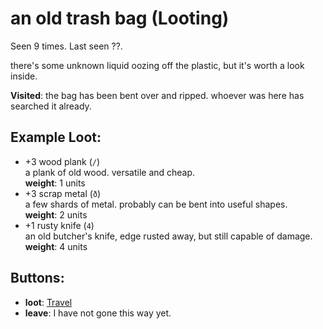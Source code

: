 # an old trash bag (Looting)

Seen 9 times. Last seen ??.

there's some unknown liquid oozing off the plastic, but it's worth a look inside.

**Visited**: the bag has been bent over and ripped. whoever was here has searched it already.

## Example Loot:

- +3 wood plank (<code>/</code>)  
  a plank of old wood. versatile and cheap.  
  **weight**: 1 units
- +3 scrap metal (<code>ð</code>)  
  a few shards of metal. probably can be bent into useful shapes.  
  **weight**: 2 units
- +1 rusty knife (<code>4</code>)  
  an old butcher's knife, edge rusted away, but still capable of damage.  
  **weight**: 4 units

## Buttons:

- **loot**: [Travel](Travel-travel.md)
- **leave**: I have not gone this way yet.
